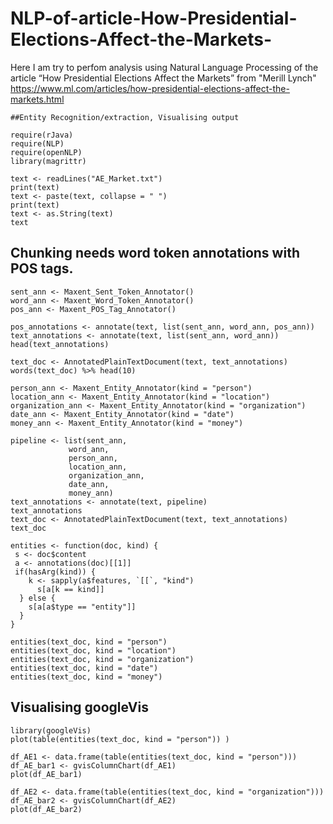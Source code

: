 # NLP-of-article-How-Presidential-Elections-Affect-the-Markets-
Here I am try to perfom analysis using Natural Language Processing of the article “How Presidential Elections Affect the Markets” from 
"Merill Lynch" https://www.ml.com/articles/how-presidential-elections-affect-the-markets.html

    ##Entity Recognition/extraction, Visualising output

    require(rJava)
    require(NLP)
    require(openNLP)
    library(magrittr)

    text <- readLines("AE_Market.txt")
    print(text)
    text <- paste(text, collapse = " ")
    print(text)
    text <- as.String(text)
    text

## Chunking needs word token annotations with POS tags.
    sent_ann <- Maxent_Sent_Token_Annotator()
    word_ann <- Maxent_Word_Token_Annotator()
    pos_ann <- Maxent_POS_Tag_Annotator()

    pos_annotations <- annotate(text, list(sent_ann, word_ann, pos_ann))
    text_annotations <- annotate(text, list(sent_ann, word_ann))
    head(text_annotations)
           
    text_doc <- AnnotatedPlainTextDocument(text, text_annotations)         
    words(text_doc) %>% head(10)

    person_ann <- Maxent_Entity_Annotator(kind = "person")
    location_ann <- Maxent_Entity_Annotator(kind = "location")
    organization_ann <- Maxent_Entity_Annotator(kind = "organization")
    date_ann <- Maxent_Entity_Annotator(kind = "date")
    money_ann <- Maxent_Entity_Annotator(kind = "money")

    pipeline <- list(sent_ann,
                 word_ann,
                 person_ann,
                 location_ann,
                 organization_ann,
                 date_ann,
                 money_ann)
    text_annotations <- annotate(text, pipeline)
    text_annotations
    text_doc <- AnnotatedPlainTextDocument(text, text_annotations)
    text_doc

    entities <- function(doc, kind) {
     s <- doc$content
     a <- annotations(doc)[[1]]
     if(hasArg(kind)) {
        k <- sapply(a$features, `[[`, "kind")
          s[a[k == kind]]
      } else {
        s[a[a$type == "entity"]]
      }
    }

    entities(text_doc, kind = "person")
    entities(text_doc, kind = "location")
    entities(text_doc, kind = "organization")
    entities(text_doc, kind = "date")
    entities(text_doc, kind = "money")


## Visualising googleVis
    library(googleVis)
    plot(table(entities(text_doc, kind = "person")) )

    df_AE1 <- data.frame(table(entities(text_doc, kind = "person")))
    df_AE_bar1 <- gvisColumnChart(df_AE1)
    plot(df_AE_bar1)

    df_AE2 <- data.frame(table(entities(text_doc, kind = "organization")))
    df_AE_bar2 <- gvisColumnChart(df_AE2)
    plot(df_AE_bar2)
